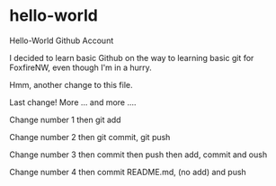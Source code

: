 # hello-world
Hello-World Github Account

I decided to learn basic Github on the way to learning basic git for FoxfireNW,
even though I'm in a hurry.

Hmm, another change to this file.

Last change! More ... and more ....

Change number 1 
then git add

Change number 2
then git commit, git push

Change number 3
then commit
then push
then add, commit and oush

Change number 4
then commit README.md, (no add) and push


